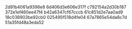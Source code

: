 2d91b4061a9396e8
6d406d3e606e317f
c792154a2d30b187
372e1ef460ee47f4
b42a6347cf67cccb
61c851d2e7aa0ad9
18c038903be92cb0
025495f518d4fe04
67a7865e54da8c7d
51a35fd48a3eda52
